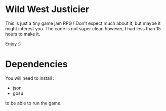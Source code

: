 # Wild West Justicier

This is just a tiny game jam RPG ! Don't expect much about it, but maybe it might interest you.
The code is not super clean however, I had less than 15 hours to make it.

Enjoy :)

# Dependencies

You will need to install :
- json
- gosu

to be able to run the game.
